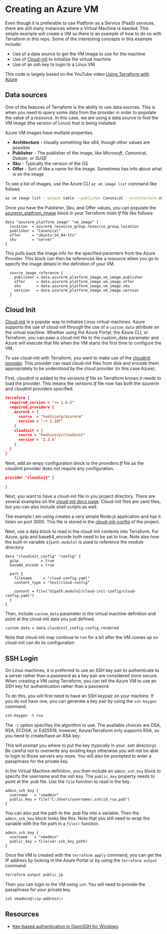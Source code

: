 # Creating an Azure VM

Even though it is preferable to use Platform as a Service (PaaS) services, there are still many instances where a Virtual Machine is needed.  This simple example will create a VM so there is an example of how to do so with Terraform in this repo.  Some of the interesting concepts in this example include:

- Use of a data source to get the VM image to use for the machine
- Use of [Cloud-init](https://cloudinit.readthedocs.io/en/latest/index.html) to initialize the virtual machine
- Use of an ssh key to login to a Linux VM

This code is largely based on the YouTube video [Using Terraform with Azure](https://www.youtube.com/watch?v=6oJzsBl_-so&t=1211s)

## Data sources

One of the features of Terraform is the ability to use data sources.  This is when you need to query some data from the provider in order to populate the value of a resource.  In this case, we are using a data source to find the VM image (the version of Linux) that is being installed.

Azure VM images have multiple properties.

- **Architecture** - Usually something like x64, though other values are possible
- **Publisher** - The publisher of the image, like *Microsoft*, *Canonical*, *Debian*, or *SUSE*
- **Sku** - Typically the version of the OS
- **Offer** - Sort of like a name for the image.  Sometimes has info about what is on the image

To see a list of images, use the Azure CLI `az vm image list` command like follows

```bash
az vm image list --output table --publisher Canonical --architecture x64
```

Once you have the Publisher, Sku, and Offer values, you can populate the [azurerm_platfrom_image](https://registry.terraform.io/providers/hashicorp/azurerm/latest/docs/data-sources/platform_image) block in your Terraform *main.tf* file like follows:

```hcl
data "azurerm_platform_image" "vm_image" {
  location  = azurerm_resource_group.resource_group.location
  publisher = "Canonical"
  offer     = "ubuntu-24_04-lts"
  sku       = "server"
}
```

This pulls back the image info for the specified paramters from the Azure Provider.  This block can then be references like a resource when you go to specify the image detaisl in the definition of your VM.

```hcl
  source_image_reference {
    publisher = data.azurerm_platform_image.vm_image.publisher
    offer     = data.azurerm_platform_image.vm_image.offer
    sku       = data.azurerm_platform_image.vm_image.sku
    version   = data.azurerm_platform_image.vm_image.version
  }
```

## Cloud Init

[Cloud-init](https://cloudinit.readthedocs.io/en/latest/index.html) is a popular way to initialize Linux virtual machines.  Azure supports the use of cloud-init through the use of a `custom_data` attribute on the virtual machine.  Whether using the Azure Portal, the Azure CLI, or Terraform, you can pass a cloud-init file to the custom_data paramater and Azure will execute that file when the VM starts the first time to configure the VM.  

To use cloud-init with Terraform, you want to make use of the [cloudinit provider](https://registry.terraform.io/providers/hashicorp/cloudinit/latest/docs/data-sources/config).  This provider can read cloud-init files from disk and encode them appropriately to be understood by the cloud provider (in this case Azure).

First, *cloudinit* is added to the *versions.tf* file so Terraform knows it needs to load the provider.  This means the *versions.tf* file now has both the *azurerm* and *cloudinit* providers specified.

```json
terraform {
  required_version = ">= 1.8.5"
  required_providers {
    azurerm = {
      source  = "hashicorp/azurerm"
      version = "~> 3.107"
    }
    cloudinit = {
      source = "hashicorp/cloudinit"
      version = "2.3.6"
    }
  }
}
```

Next, add an empy configuration block to the *providers.tf* file as the cloudinit provider does not require any configuration.

```json
provider "cloudinit" {
  
}
```

Next, you want to have a cloud-init file in you project directory.  There are several examples on the [cloud-init docs page](https://cloudinit.readthedocs.io/en/latest/reference/examples.html).  Cloud-init files are yaml files, but you can also include shell scripts as well.

The example I am using creates a very simple Node.js application and has it listen on port 3000.  This file is stored in the [cloud-init-config](./cloud-init-config/cloud-config.yaml) of the project.

Next, use a data block to read in the cloud-init contents into Terraform.  For Azure, gzip and base64_encode both need to be set to true.  Note also how the built-in variable `${path.module}` is used to reference the module directory.

```hcl
data "cloudinit_config" "config" {
  gzip          = true
  base64_encode = true

  part {
    filename     = "cloud-config.yaml"
    content_type = "text/cloud-config"

    content = file("${path.module}/cloud-init-config/cloud-config.yaml")
  }
}
```

Then, include `custom_data` parameter in the virtual machine definition and point at the cloud-init data you just defined.

```hcl
custom_data = data.cloudinit_config.config.rendered
```

Note that cloud-init may continue to run for a bit after the VM comes up so cloud-init can do its configuration

## SSH Login

On Linux machines, it is preferred to use an SSH key pair to authenticate to a server rather than a password as a key pair are considered more secure.  When creating a VM using Terraform, you can tell the Azure VM to use an SSH key for authentication rather than a password.

To do this, you will first need to have an SSH keypair on your machine.  If you do not have one, you can generate a key pair by using the `ssh-keygen` command.

```PowerShell
ssh-keygen -t rsa
```

The `-t` option specifies the algorithm to use.  The available choices are DSA, RSA, ECDSA, or Ed25519, however, Azure/Terraform only supports RSA, so you need to create/have an RSA key.

This will prompt you where to put the key (typically in your .ssh directory).  Be careful not to overwrite any existing keys otherwise you will not be able to login to those servers any more.  You will also be prompted to enter a passphrase for the private key.

In the Virtual Machine definition, you then include an `admin_ssh_key` block to specify the username and the ssh key.  The `public_key` property needs to point at the *.pub* file.  Use the `file` function to read in the key.

```hcl
admin_ssh_key {
  username   = "vmadmin"
  public_key = file("C:/Users/username/.ssh/id_rsa.pub")
}
```

You can also put the path to the *.pub* file into a variable.  Then the `admin_ssk_key` block looks like this.  Note that you still need to wrap the variable with the file path in a `file()` function.

```hcl
admin_ssh_key {
  username   = "vmadmin"
  public_key = file(var.ssh_key_path)
}
```

Once the VM is created with the `terraform apply` command, you can get the IP address by looking in the Azure Portal or by using the `terraform output` command.

```bash
terraform output public_ip
```

Then you can login to the VM using `ssh`.  You will need to provide the passphrase for your private key.

```bash
ssh vmadmin@\<ip-address\>
```

## Resources

- [Key-based authentication in OpenSSH for Windows](https://learn.microsoft.com/en-us/windows-server/administration/openssh/openssh_keymanagement)